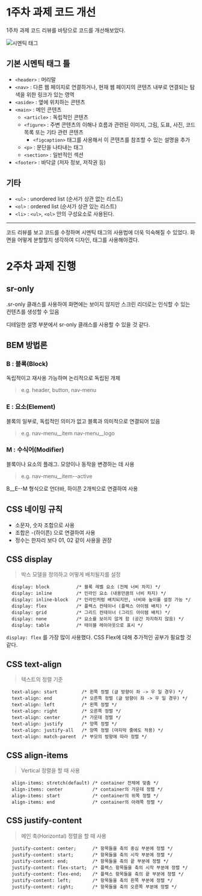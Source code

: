 # 1주차 과제 코드 개선
1주차 과제 코드 리뷰를 바탕으로 코드를 개선해보았다.

![시멘틱 태그](https://seo.tbwakorea.com/wp-content/uploads/2023/09/%EC%8B%9C%EB%A7%A8%ED%8B%B1-%ED%83%9C%EA%B7%B8_html.png)

## 기본 시멘틱 태그 틀
* `<header>` : 머리말
* `<nav>` : 다른 웹 페이지로 연결하거나, 현재 웹 페이지의 콘텐츠 내부로 연결되는 탐색을 위한 링크가 있는 영역
* `<aside>` : 옆에 위치하는 콘텐츠
* `<main>` : 메인 콘텐츠
  * `<article>` : 독립적인 콘텐츠
  * `<figure>` : 주변 콘텐츠의 이해나 흐름과 관련된 이미지, 그림, 도표, 사진, 코드 목록 또는 기타 관련 콘텐츠
    * `<figcaption>` 태그를 사용해서 이 콘텐츠를 참조할 수 있는 설명을 추가
  * `<p>` : 문단을 나타내는 태그
  * `<section>` : 일반적인 섹션
* `<footer>` : 바닥글 (저자 정보, 저작권 등)

## 기타
* `<ul>` : unordered list (순서가 상관 없는 리스트)
* `<ol>` : ordered list (순서가 상관 있는 리스트)
* `<li>` : `<ul>`, `<ol>` 안의 구성요소로 사용된다.

---
코드 리뷰를 보고 코드를 수정하며 시멘틱 태그의 사용법에 더욱 익숙해질 수 있었다. 화면을 어떻게 분할할지 생각하여 디자인, 태그를 사용해야겠다.

# 2주차 과제 진행
## sr-only
.sr-only 클래스를 사용하여 화면에는 보이지 않지만 스크린 리더로는 인식할 수 있는 컨텐츠를 생성할 수 있음

디테일한 설명 부분에서 sr-only 클래스를 사용할 수 있을 것 같다.

## BEM 방법론
### B : 블록(Block)
독립적이고 재사용 가능하며 논리적으로 독립된 개체
> e.g. header, button, nav-menu
### E : 요소(Element)
블록의 일부로, 독립적인 의미가 없고 블록과 의미적으로 연결되어 있음
> e.g. nav-menu__item nav-menu__logo
### M : 수식어(Modifier)
블록이나 요소의 플래그. 모양이나 동작을 변경하는 데 사용
> e.g. nav-menu__item--active

B__E--M 형식으로 언더바, 하이픈 2개씩으로 연결하여 사용
## CSS 네이밍 규칙
* 소문자, 숫자 조합으로 사용
* 조합은 -(하이픈) 으로 연결하여 사용
* 정수는 한자리 보다 01, 02 같이 사용을 권장

## CSS display
> 박스 모델을 정의하고 어떻게 배치될지를 설정
```
  display: block          /* 블록 레벨 요소 (전체 너비 차지) */
  display: inline         /* 인라인 요소 (내용만큼의 너비 차지) */
  display: inline-block   /* 인라인처럼 배치되지만, 너비와 높이를 설정 가능 */
  display: flex           /* 플렉스 컨테이너 (플렉스 아이템 배치) */
  display: grid           /* 그리드 컨테이너 (그리드 아이템 배치) */
  display: none           /* 요소를 보이지 않게 함 (공간 차지하지 않음) */
  display: table          /* 테이블 레이아웃으로 표시 */
```
`display: flex` 를 가장 많이 사용했다. CSS Flex에 대해 추가적인 공부가 필요할 것 같다.

## CSS text-align
> 텍스트의 정렬 기준
```
  text-align: start         /* 왼쪽 정렬 (글 방향이 좌 -> 우 일 경우) */
  text-align: end           /* 오른쪽 정렬 (글 방향이 좌 -> 우 일 경우) */
  text-align: left          /* 왼쪽 정렬 */
  text-align: right         /* 오른쪽 정렬 */
  text-align: center        /* 가운데 정렬 */
  text-align: justify       /* 양쪽 정렬 */
  text-align: justify-all   /* 양쪽 정렬 (마지막 줄에도 적용) */
  text-align: match-parent  /* 부모의 방향에 따라 정렬 */
```

## CSS align-items
> Vertical 정렬을 할 때 사용
```
  align-items: stretch(default) /* container 전체에 맞춤 */
  align-items: center           /* container의 가운데 정렬 */
  align-items: start            /* container의 위쪽 정렬 */
  align-items: end              /* container의 아래쪽 정렬 */
```

## CSS justify-content
> 메인 축(Horizontal) 정렬을 할 때 사용

```
  justify-content: center;      /* 항목들을 축의 중심 부분에 정렬 */
  justify-content: start;       /* 항목들을 축의 시작 부분에 정렬 */
  justify-content: end;         /* 항목들을 축의 끝 부분에 정렬 */
  justify-content: flex-start;  /* 플렉스 항목들을 축의 시작 부분에 정렬 */
  justify-content: flex-end;    /* 플렉스 항목들을 축의 끝 부분에 정렬 */
  justify-content: left;        /* 항목들을 축의 왼쪽 부분에 정렬 */
  justify-content: right;       /* 항목들을 축의 오른쪽 부분에 정렬 */
```